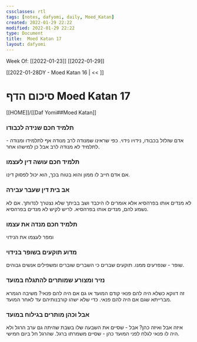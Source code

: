 ```yaml
---
cssclasses: rtl 
tags: [notes, dafyomi, daily, Moed_Katan] 
created: 2022-01-29 22:22
modified: 2022-01-29 22:22
type: Document
title:  Moed Katan 17
layout: dafyomi
---
```

Week Of: [[2022-01-23]]
[[2022-01-29]]

[[2022-01-28DY - Moed Katan 16 | << ]] 

# סיכום הדף  Moed Katan 17

[[HOME]]/[[Daf Yomi##Moed Katan]]

### תלמיד חכם שנידה לכבודו
\- אדם שזלזל בכבודו, נידויו נידוי. כפי שראינו שמנודה לרב מנודה אף לתלמידו ומנודה לתלמיד לא מנודה לרב אבל כן למישהו אחר.
### תלמיד חכם עושה דין לעצמו 
אם אדם חייב לו ממון והוא בטוח בכך, הוא יכול לפסוק דינו.
### אב בית דין שעבר עבירה 
לא מנדים אותו בפרהסיא אלא אומרים לו היכבד ושב בביתך שלא נצטרך לנדותך. אם לא נשמע להם, מנדים אותו בפרהסיא. לריש לקיש לא מנדים בפרהסיא.
### תלמיד חכם מנדה את עצמו
ומפר לעצמו את הנידוי 
### מדוע תוקעים בשופר בנידוי
שופר - שנפרעים ממנו. תוקעים שברים כי השברים שוברים ומשפילים אנשים גבוהים.
### נזיר ומצורע שמותרים להתגלח במועד
זה דווקא כשלא היה להם פנאי קודם המועד או גם אם היה להם פנאי? משיבה הגמרא מברייתא שגם אם היה להם פנאי. כדי שלא ישהו קורבנותיהם עד לאחר המועד.
### אבל וכהן מותרים בגילוח במועד
איזה אבל ואיזה כהן?
אבל - שסיים את השבעה שלו בשבת שהיתה גם ערב הרגל ולא היה לו פנאי לגלח לפני המועד
כהן - שסיים משמרתו ברגל. שהרגל חל ביום חמישי.


 

